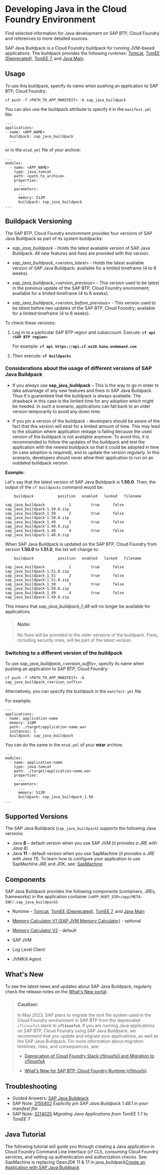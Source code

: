 <!-- loioa3f90069d6cd41da82f34a6123d82ce6 -->

# Developing Java in the Cloud Foundry Environment

Find selected information for Java development on SAP BTP, Cloud Foundry and references to more detailed sources.

SAP Java Buildpack is a Cloud Foundry buildpack for running JVM-based applications. The buildpack provides the following runtimes: [Tomcat](tomcat-ddfc101.md), [TomEE \(Deprecated\)](tomee-deprecated-a9590c2.md), [TomEE 7](tomee-7-79c039a.md), and [Java Main](java-main-8a1786a.md).



<a name="loioa3f90069d6cd41da82f34a6123d82ce6__section_xxx_4w3_t2b"/>

## Usage

To use this buildpack, specify its name when pushing an application to SAP BTP, Cloud Foundry:

```
cf push -f <PATH_TO_APP_MANIFEST> -b sap_java_buildpack
```

You can also use the buildpack attribute to specify it in the `manifest.yml` file:

```
---
applications:
- name: <APP_NAME>
  buildpack: sap_java_buildpack
  ...
```

or in the `mtad.yml` file of your archive:

```
...
modules:
  - name: <APP_NAME>
    type: java.tomcat
    path: <path_to_archive>
    properties:
      ...
    parameters:
      ...
      memory: 512M
      buildpack: sap_java_buildpack
...
```



<a name="loioa3f90069d6cd41da82f34a6123d82ce6__section_czc_1hd_kgb"/>

## Buildpack Versioning

The SAP BTP, Cloud Foundry environment provides four versions of SAP Java Buildpack as part of its system buildpacks:

-   *sap\_java\_buildpack* - Holds the latest available version of SAP Java Buildpack. All new features and fixes are provided with this version.

-   *sap\_java\_buildpack\_<version\_latest\>* - Holds the latest available version of SAP Java Buildpack; available for a limited timeframe \(4 to 6 weeks\).

-   *sap\_java\_buildpack\_<version\_previous\>* - This version used to be latest in the previous update of the SAP BTP, Cloud Foundry environment; available for a limited timeframe \(4 to 6 weeks\).

-   *sap\_java\_buildpack\_<version\_before\_previous\>* - This version used to be latest before two updates of the SAP BTP, Cloud Foundry; available for a limited timeframe \(4 to 6 weeks\).


To check these versions:

1.  Log in to a particular SAP BTP region and subaccount. Execute: **`cf api <SAP BTP region>`**

    For example: **`cf api https://api.cf.eu10.hana.ondemand.com`**

2.  Then execute: **`cf buildpacks`**




### Considerations about the usage of different versions of SAP Java Buildpack

-   If you always use **sap\_java\_buildpack** – This is the way to go in order to take advantage of any new features and fixes in SAP Java Buildpack. Thus it's guaranteed that the buildpack is always available. The drawback in this case is the limited time for any adoption which might be needed. In such a scenario, applications can fall back to an older version temporarily to avoid any down time.

-   If you pin a version of the buildpack - developers should be aware of the fact that this version will exist for a limited amount of time. This may lead to the situation where application restage is failing because the used version of the buildpack is not available anymore. To avoid this, it is recommended to follow the updates of the buildpack and test the application with the newest buildpack so that it could be adopted in time \(in case adoption is required\), and to update the version regularly. In this scenario, developers should never allow their application to run on an outdated buildpack version.


**Example:**

Let's say that the latest version of SAP Java Buildpack is **1.50.0**. Then, the output of the `cf buildpacks` command would be:

```
	buildpack           position   enabled   locked   filename

sap_java_buildpack           1         true      false    sap_java_buildpack-1.50.0.zip
sap_java_buildpack_1_50      2         true      false    sap_java_buildpack-1.50.0.zip
sap_java_buildpack_1_49      3         true      false    sap_java_buildpack-1.49.0.zip
sap_java_buildpack_1_48      4         true      false    sap_java_buildpack-1.48.0.zip
```

When SAP Java Buildpack is updated on the SAP BTP, Cloud Foundry from version **1.50.0** to **1.51.0**, the list will change to:

```
	buildpack           position   enabled   locked   filename

sap_java_buildpack           1         true      false    sap_java_buildpack-1.51.0.zip
sap_java_buildpack_1_51      2         true      false    sap_java_buildpack-1.51.0.zip
sap_java_buildpack_1_50      3         true      false    sap_java_buildpack-1.50.0.zip
sap_java_buildpack_1_49      4         true      false    sap_java_buildpack-1.49.0.zip
```

This means that *sap\_java\_buildpack\_1\_48* will no longer be available for applications.

> ### Note:  
> No fixes will be provided to the older versions of the buildpack. Fixes, including security ones, will be part of the latest version.



### Switching to a different version of the buildpack

To use *sap\_java\_buildpack\_<version\_suffix\>*, specify its name when pushing an application to SAP BTP, Cloud Foundry:

```
cf push -f <PATH_TO_APP_MANIFEST> -b sap_java_buildpack_<version_suffix>
```

Alternatively, you can specify the buildpack in the `manifest.yml` file.

For example:

```
---
applications:
- name: application-name
  memory: 128M
  path: ./target/application-name.war
  instances: 1
  buildpack: sap_java_buildpack
```

You can do the same in the `mtad.yml` of your **mtar** archive:

```
...
modules:
  - name: application-name
    type: java.tomcat
    path: ./target/application-name.war
    properties:
      ...
    parameters:
      ...
      memory: 512M
      buildpack: sap_java_buildpack_1.50
...
```



<a name="loioa3f90069d6cd41da82f34a6123d82ce6__section_dvg_kcz_vtb"/>

## Supported Versions

The SAP Java Buildpack \(`sap_java_buildpack`\) supports the following Java versions:

-   Java **8** – default version when you use SAP JVM \(*it provides a JRE with Java 8*\)
-   Java **11** – default version when you use SapMachine \(*it provides a JRE with Java 11*\). To learn how to configure your application to use SapMachine JRE and JDK, see: [SapMachine](sapmachine-785d6b3.md)



<a name="loioa3f90069d6cd41da82f34a6123d82ce6__section_yxx_4w3_t2b"/>

## Components

SAP Java Buildpack provides the following components \(containers, JREs, frameworks\) in the application container \(`<APP_ROOT_DIR>/app/META-INF/.sap_java_buildpack`\):

-   Runtime – [Tomcat](tomcat-ddfc101.md), [TomEE \(Deprecated\)](tomee-deprecated-a9590c2.md), [TomEE 7](tomee-7-79c039a.md), and [Java Main](java-main-8a1786a.md)

-   [Memory Calculator V1 \(SAP JVM Memory Calculator\)](memory-calculator-v1-sap-jvm-memory-calculator-c1059e0.md) - optional

-   [Memory Calculator V2](memory-calculator-v2-8eef959.md) - default

-   SAP JVM

-   Log Level Client

-   JVMKill Agent




<a name="loioa3f90069d6cd41da82f34a6123d82ce6__section_wg4_djf_krb"/>

## What's New

To see the latest news and updates about SAP Java Buildpack, regularly check the release notes on the [What's New portal](https://help.sap.com/whats-new/cf0cb2cb149647329b5d02aa96303f56?locale=en-US&Component=SAP%20Java%20Buildpack).

> ### Caution:  
> In May 2023, SAP plans to migrate the root file system used in the Cloud Foundry environment in SAP BTP from the deprecated `cflinuxfs3` stack to **`cflinuxfs4`**. If you are running Java applications on SAP BTP, Cloud Foundry using SAP Java Buildpack, we recommend that you update and migrate your applications, as well as the SAP Java Buildpack. For more information about migration timelines, risks, and consequences, see:
> 
> -   [Deprecation of Cloud Foundry Stack cflinuxfs3 and Migration to cflinuxfs4](https://blogs.sap.com/2023/02/16/deprecation-of-cloud-foundry-stack-cflinuxfs3-and-migration-to-cflinuxfs4/)
> 
> -   [What's New for SAP BTP, Cloud Foundry Runtime \(cflinuxfs\)](https://help.sap.com/whats-new/cf0cb2cb149647329b5d02aa96303f56?Component=SAP%20BTP,%20Cloud%20Foundry%20Runtime&q=cflinuxfs&locale=en-US&version=Cloud)



<a name="loioa3f90069d6cd41da82f34a6123d82ce6__section_cc2_qzf_hvb"/>

## Troubleshooting

-   Guided Answers: [SAP Java Buildpack](https://ga.support.sap.com/dtp/viewer/#/tree/3254/actions/51226:51219/?version=current)
-   SAP Note: [3155402](https://launchpad.support.sap.com/#/notes/3155402) *Explicitly pin SAP Java Buildpack 1.48.1 in your manifest file*
-   SAP Note: [3214025](https://launchpad.support.sap.com/#/notes/3214025) *Migrating Java Applications from TomEE 1.7 to TomEE 7*



<a name="loioa3f90069d6cd41da82f34a6123d82ce6__section_ugc_sbl_15b"/>

## Java Tutorial

The following tutorial will guide you through creating a Java application in Cloud Foundry Command Line Interface \(cf CLI\), consuming Cloud Foundry services, and setting up authentication and authorization checks. See: SapMachine is replacing OpenJDK 11 & 17 in java\_buildpack[Create an Application with SAP Java Buildpack](https://developers.sap.com/tutorials/btp-cf-buildpacks-java-create.html)

